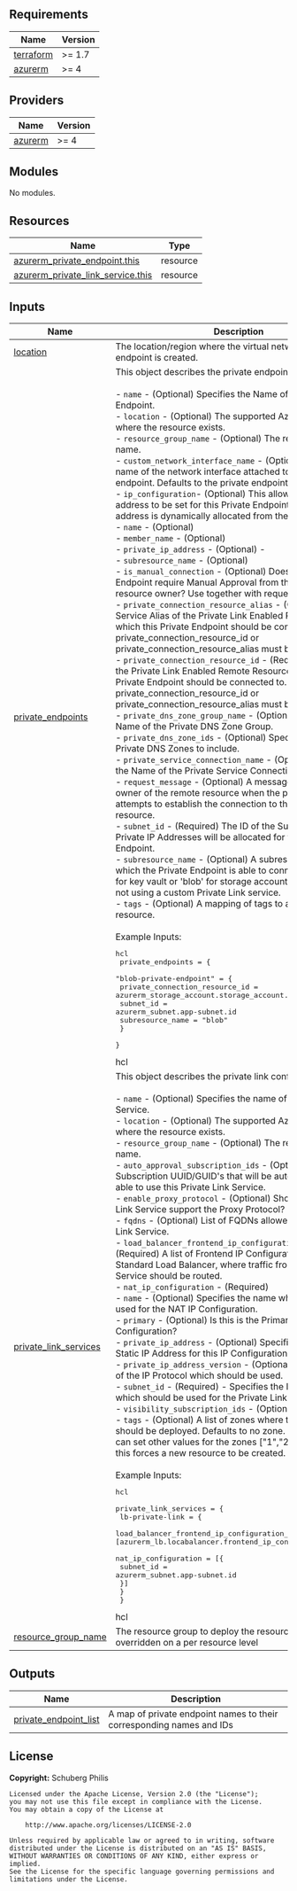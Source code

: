 <!-- BEGIN_TF_DOCS -->
## Requirements

| Name | Version |
|------|---------|
| <a name="requirement_terraform"></a> [terraform](#requirement\_terraform) | >= 1.7 |
| <a name="requirement_azurerm"></a> [azurerm](#requirement\_azurerm) | >= 4 |

## Providers

| Name | Version |
|------|---------|
| <a name="provider_azurerm"></a> [azurerm](#provider\_azurerm) | >= 4 |

## Modules

No modules.

## Resources

| Name | Type |
|------|------|
| [azurerm_private_endpoint.this](https://registry.terraform.io/providers/hashicorp/azurerm/latest/docs/resources/private_endpoint) | resource |
| [azurerm_private_link_service.this](https://registry.terraform.io/providers/hashicorp/azurerm/latest/docs/resources/private_link_service) | resource |

## Inputs

| Name | Description | Type | Default | Required |
|------|-------------|------|---------|:--------:|
| <a name="input_location"></a> [location](#input\_location) | The location/region where the virtual network private endpoint is created. | `string` | n/a | yes |
| <a name="input_private_endpoints"></a> [private\_endpoints](#input\_private\_endpoints) | This object describes the private endpoint configuration.<br><br>- `name` - (Optional) Specifies the Name of the Private Endpoint.<br>- `location` - (Optional) The supported Azure location where the resource exists.<br>- `resource_group_name` - (Optional) The resource group name.<br>- `custom_network_interface_name` - (Optional) The custom name of the network interface attached to the private endpoint. Defaults to the private endpoint name with '\_nic'.<br>- `ip_configuration`- (Optional) This allows a static IP address to be set for this Private Endpoint, otherwise an address is dynamically allocated from the Subnet.<br>  - `name` - (Optional)<br>  - `member_name` - (Optional)<br>  - `private_ip_address` - (Optional) -<br>  - `subresource_name` - (Optional)<br>- `is_manual_connection` - (Optional) Does the Private Endpoint require Manual Approval from the remote resource owner? Use together with request\_message.<br>- `private_connection_resource_alias` - (Optional) The Service Alias of the Private Link Enabled Remote Resource which this Private Endpoint should be connected to. One of private\_connection\_resource\_id or private\_connection\_resource\_alias must be specified.<br>- `private_connection_resource_id` - (Required) The ID of the Private Link Enabled Remote Resource which this Private Endpoint should be connected to. One of private\_connection\_resource\_id or private\_connection\_resource\_alias must be specified.<br>- `private_dns_zone_group_name` - (Optional) Specifies the Name of the Private DNS Zone Group.<br>- `private_dns_zone_ids` - (Optional) Specifies the list of Private DNS Zones to include.<br>- `private_service_connection_name` - (Optional) Specifies the Name of the Private Service Connection.<br>- `request_message` - (Optional) A message passed to the owner of the remote resource when the private endpoint attempts to establish the connection to the remote resource.<br>- `subnet_id` - (Required) The ID of the Subnet from which Private IP Addresses will be allocated for this Private Endpoint.<br>- `subresource_name` - (Optional) A subresource name which the Private Endpoint is able to connect to, e.g. 'vault' for key vault or 'blob' for storage account. Required when not using a custom Private Link service.<br>- `tags` - (Optional) A mapping of tags to assign to the resource.<br><br>  Example Inputs:<pre>hcl<br>  private_endpoints = {<br>    "blob-private-endpoint" = {<br>      private_connection_resource_id = azurerm_storage_account.storage_account.id<br>      subnet_id                      = azurerm_subnet.app-subnet.id<br>      subresource_name               = "blob"<br>    }<br>  }</pre>hcl | <pre>map(object({<br>    name                          = optional(string)<br>    location                      = optional(string)<br>    resource_group_name           = optional(string)<br>    custom_network_interface_name = optional(string)<br>    ip_configuration = optional(list(object({<br>      name               = optional(string)<br>      member_name        = optional(string)<br>      private_ip_address = optional(string)<br>      subresource_name   = optional(string)<br>    })), [])<br>    is_manual_connection              = optional(bool)<br>    private_connection_resource_alias = optional(string)<br>    private_connection_resource_id    = optional(string)<br>    private_dns_zone_group_name       = optional(string)<br>    private_dns_zone_resource_ids     = optional(list(string), [])<br>    private_service_connection_name   = optional(string)<br>    request_message                   = optional(string)<br>    subnet_id                         = string<br>    subresource_name                  = optional(string)<br>    tags                              = optional(map(string))<br>  }))</pre> | `{}` | no |
| <a name="input_private_link_services"></a> [private\_link\_services](#input\_private\_link\_services) | This object describes the private link configuration.<br><br>- `name` - (Optional) Specifies the name of this Private Link Service.<br>- `location` - (Optional) The supported Azure location where the resource exists.<br>- `resource_group_name` - (Optional) The resource group name.<br>- `auto_approval_subscription_ids` - (Optional) A list of Subscription UUID/GUID's that will be automatically be able to use this Private Link Service.<br>- `enable_proxy_protocol` - (Optional) Should the Private Link Service support the Proxy Protocol?<br>- `fqdns` - (Optional) List of FQDNs allowed for the Private Link Service.<br>- `load_balancer_frontend_ip_configuration_ids` - (Required) A list of Frontend IP Configuration IDs from a Standard Load Balancer, where traffic from the Private Link Service should be routed.<br>- `nat_ip_configuration` - (Required)<br>  - `name` - (Optional) Specifies the name which should be used for the NAT IP Configuration.<br>  - `primary` - (Optional) Is this is the Primary IP Configuration?<br>  - `private_ip_address` - (Optional) Specifies a Private Static IP Address for this IP Configuration.<br>  - `private_ip_address_version` - (Optional) - The version of the IP Protocol which should be used.<br>  - `subnet_id` - (Required) - Specifies the ID of the Subnet which should be used for the Private Link Service.<br>- `visibility_subscription_ids` - (Optional)<br>- `tags` - (Optional) A list of zones where this public IP should be deployed. Defaults to no zone. if you prefer, you can set other values for the zones ["1","2","3"]. Changing this forces a new resource to be created.<br><br>  Example Inputs:<pre>hcl<br>  private_link_services = {<br>    lb-private-link = {<br>      load_balancer_frontend_ip_configuration_ids = [azurerm_lb.locabalancer.frontend_ip_configuration[0].id]<br>      nat_ip_configuration = [{<br>        subnet_id = azurerm_subnet.app-subnet.id<br>      }]<br>    }<br>  }</pre>hcl | <pre>map(object({<br>    name                                        = optional(string)<br>    location                                    = optional(string)<br>    resource_group_name                         = optional(string)<br>    auto_approval_subscription_ids              = optional(list(string), [])<br>    enable_proxy_protocol                       = optional(bool)<br>    fqdns                                       = optional(list(string), [])<br>    load_balancer_frontend_ip_configuration_ids = list(string)<br>    nat_ip_configuration = list(object({<br>      name                       = optional(string)<br>      primary                    = optional(bool)<br>      private_ip_address         = optional(string)<br>      private_ip_address_version = optional(string)<br>      subnet_id                  = string<br>    }))<br>    tags                        = optional(map(string))<br>    visibility_subscription_ids = optional(set(string), [])<br><br>  }))</pre> | `{}` | no |
| <a name="input_resource_group_name"></a> [resource\_group\_name](#input\_resource\_group\_name) | The resource group to deploy the resources in, can be overridden on a per resource level | `string` | `null` | no |

## Outputs

| Name | Description |
|------|-------------|
| <a name="output_private_endpoint_list"></a> [private\_endpoint\_list](#output\_private\_endpoint\_list) | A map of private endpoint names to their corresponding names and IDs |
<!-- END_TF_DOCS -->

## License

**Copyright:** Schuberg Philis

```text
Licensed under the Apache License, Version 2.0 (the "License");
you may not use this file except in compliance with the License.
You may obtain a copy of the License at

    http://www.apache.org/licenses/LICENSE-2.0

Unless required by applicable law or agreed to in writing, software
distributed under the License is distributed on an "AS IS" BASIS,
WITHOUT WARRANTIES OR CONDITIONS OF ANY KIND, either express or implied.
See the License for the specific language governing permissions and
limitations under the License.
```
